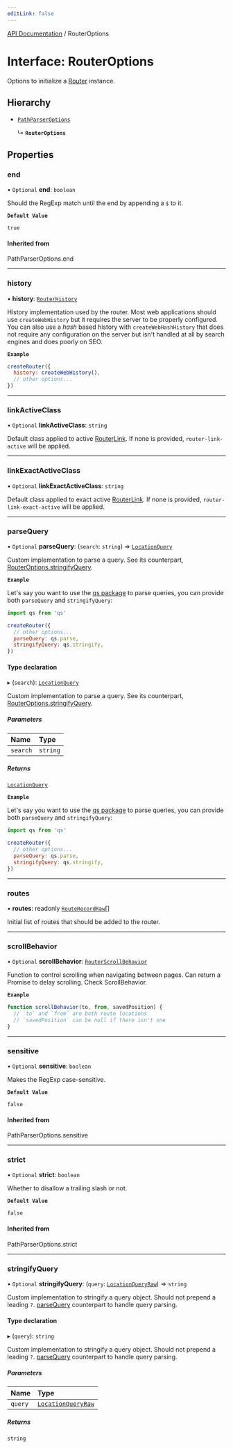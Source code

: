 ```yaml
---
editLink: false
---
```


[API Documentation](../index.md) / RouterOptions

# Interface: RouterOptions

Options to initialize a [Router](Router.md) instance.

## Hierarchy

- [`PathParserOptions`](../index.md#PathParserOptions)

  ↳ **`RouterOptions`**

## Properties

### end

• `Optional` **end**: `boolean`

Should the RegExp match until the end by appending a `$` to it.

**`Default Value`**

`true`

#### Inherited from

PathParserOptions.end

___

### history

• **history**: [`RouterHistory`](RouterHistory.md)

History implementation used by the router. Most web applications should use
`createWebHistory` but it requires the server to be properly configured.
You can also use a _hash_ based history with `createWebHashHistory` that
does not require any configuration on the server but isn't handled at all
by search engines and does poorly on SEO.

**`Example`**

```js
createRouter({
  history: createWebHistory(),
  // other options...
})
```

___

### linkActiveClass

• `Optional` **linkActiveClass**: `string`

Default class applied to active [RouterLink](../index.md#RouterLink). If none is provided,
`router-link-active` will be applied.

___

### linkExactActiveClass

• `Optional` **linkExactActiveClass**: `string`

Default class applied to exact active [RouterLink](../index.md#RouterLink). If none is provided,
`router-link-exact-active` will be applied.

___

### parseQuery

• `Optional` **parseQuery**: (`search`: `string`) => [`LocationQuery`](../index.md#LocationQuery)

Custom implementation to parse a query. See its counterpart,
[RouterOptions.stringifyQuery](RouterOptions.md#stringifyQuery).

**`Example`**

Let's say you want to use the [qs package](https://github.com/ljharb/qs)
to parse queries, you can provide both `parseQuery` and `stringifyQuery`:
```js
import qs from 'qs'

createRouter({
  // other options...
  parseQuery: qs.parse,
  stringifyQuery: qs.stringify,
})
```

#### Type declaration

▸ (`search`): [`LocationQuery`](../index.md#LocationQuery)

Custom implementation to parse a query. See its counterpart,
[RouterOptions.stringifyQuery](RouterOptions.md#stringifyQuery).

##### Parameters

| Name | Type |
| :------ | :------ |
| `search` | `string` |

##### Returns

[`LocationQuery`](../index.md#LocationQuery)

**`Example`**

Let's say you want to use the [qs package](https://github.com/ljharb/qs)
to parse queries, you can provide both `parseQuery` and `stringifyQuery`:
```js
import qs from 'qs'

createRouter({
  // other options...
  parseQuery: qs.parse,
  stringifyQuery: qs.stringify,
})
```

___

### routes

• **routes**: readonly [`RouteRecordRaw`](../index.md#RouteRecordRaw)[]

Initial list of routes that should be added to the router.

___

### scrollBehavior

• `Optional` **scrollBehavior**: [`RouterScrollBehavior`](RouterScrollBehavior.md)

Function to control scrolling when navigating between pages. Can return a
Promise to delay scrolling. Check ScrollBehavior.

**`Example`**

```js
function scrollBehavior(to, from, savedPosition) {
  // `to` and `from` are both route locations
  // `savedPosition` can be null if there isn't one
}
```

___

### sensitive

• `Optional` **sensitive**: `boolean`

Makes the RegExp case-sensitive.

**`Default Value`**

`false`

#### Inherited from

PathParserOptions.sensitive

___

### strict

• `Optional` **strict**: `boolean`

Whether to disallow a trailing slash or not.

**`Default Value`**

`false`

#### Inherited from

PathParserOptions.strict

___

### stringifyQuery

• `Optional` **stringifyQuery**: (`query`: [`LocationQueryRaw`](../index.md#LocationQueryRaw)) => `string`

Custom implementation to stringify a query object. Should not prepend a leading `?`.
[parseQuery](RouterOptions.md#parseQuery) counterpart to handle query parsing.

#### Type declaration

▸ (`query`): `string`

Custom implementation to stringify a query object. Should not prepend a leading `?`.
[parseQuery](RouterOptions.md#parseQuery) counterpart to handle query parsing.

##### Parameters

| Name | Type |
| :------ | :------ |
| `query` | [`LocationQueryRaw`](../index.md#LocationQueryRaw) |

##### Returns

`string`

